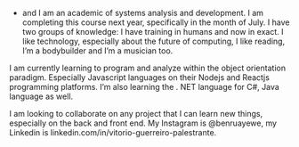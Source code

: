 - and I am an academic of systems analysis and development. I am completing this course next year, specifically in the month of July.
I have two groups of knowledge: I have training in humans and now in exact. I like technology, especially about the future of computing, I like reading, I’m a bodybuilder and I’m a musician too.

I am currently learning to program and analyze within the object orientation paradigm. Especially Javascript languages on their Nodejs and Reactjs programming platforms. I’m also learning the . NET language for C#, Java language as well.

I am looking to collaborate on any project that I can learn new things, especially on the back and front end.
My Instagram is @benruayewe, my Linkedin is linkedin.com/in/vitorio-guerreiro-palestrante.
